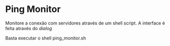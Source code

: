 # Ping Monitor

Monitore a conexão com servidores através de um shell script. A interface é feita através do *dialog*

Basta executar o shell ping_monitor.sh
